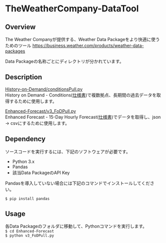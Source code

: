 # TheWeatherCompany-DataTool


## Overview
The Weather Companyが提供する、Weather Data Packageをより快適に使うためのツール
https://business.weather.com/products/weather-data-packages

Data Packageの名称ごとにディレクトリが分かれています。

## Description
[History-on-Demand/conditionsPull.py](https://github.com/thayate/TheWeatherCompany-DataTool/blob/master/History-on-Demand/conditionsPull.py)  
History on Demand - Conditions([仕様書](https://ibm.co/v3rHoDc))で複数拠点、長期間の過去データを取得するために使用します。

[Enhanced-Forecast/v3_FoDPull.py](https://github.com/thayate/TheWeatherCompany-DataTool/blob/master/Enhanced-Forecast/v3_FoDPull.py)  
Enhanced Forecast - 15-Day Hourly Forecast([仕様書](https://ibm.co/v3HFap))でデータを取得し、json -> csvにするために使用します。

## Dependency
ソースコードを実行するには、下記のソフトウェアが必要です。

- Python 3.x
- Pandas
- 該当Data PackageのAPI Key

Pandasを導入していない場合には下記のコマンドでインストールしてください。

`$ pip install pandas`

## Usage
各Data Packageのフォルダに移動して、Pythonコマンドを実行します。  
`$ cd Enhanced-Forecast`  
`$ python v3_FoDPull.py`
